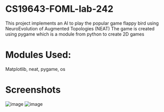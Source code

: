 # CS19643-FOML-lab-242

This project implements an AI to play the popular game flappy bird using NeuroEvolution of Augmented Topologies (NEAT) 
The game is created using pygame which is a module from python to create 2D games

# Modules Used:
Matplotlib,
neat,
pygame,
os

# Screenshots
![image](https://github.com/msharanram/CS19643-FOML-lab-242/assets/143394769/067d8181-aee3-4e35-a2d4-4e2767905742)
![image](https://github.com/msharanram/CS19643-FOML-lab-242/assets/143394769/d9f742b1-2b6d-4e81-a89d-b9bd5c1c253c)







